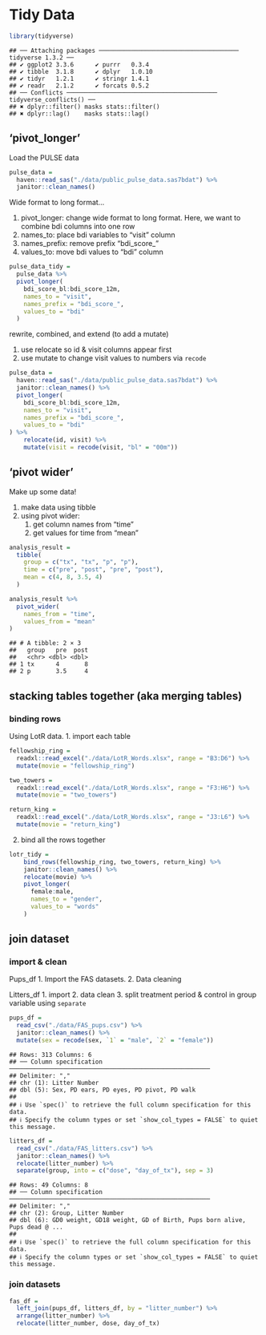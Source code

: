 Tidy Data
================

``` r
library(tidyverse)
```

    ## ── Attaching packages ─────────────────────────────────────── tidyverse 1.3.2 ──
    ## ✔ ggplot2 3.3.6      ✔ purrr   0.3.4 
    ## ✔ tibble  3.1.8      ✔ dplyr   1.0.10
    ## ✔ tidyr   1.2.1      ✔ stringr 1.4.1 
    ## ✔ readr   2.1.2      ✔ forcats 0.5.2 
    ## ── Conflicts ────────────────────────────────────────── tidyverse_conflicts() ──
    ## ✖ dplyr::filter() masks stats::filter()
    ## ✖ dplyr::lag()    masks stats::lag()

## ‘pivot_longer’

Load the PULSE data

``` r
pulse_data =
  haven::read_sas("./data/public_pulse_data.sas7bdat") %>% 
  janitor::clean_names()
```

Wide format to long format…

1.  pivot_longer: change wide format to long format. Here, we want to
    combine bdi columns into one row
2.  names_to: place bdi variables to “visit” column
3.  names_prefix: remove prefix “bdi_score\_”
4.  values_to: move bdi values to “bdi” column

``` r
pulse_data_tidy =
  pulse_data %>% 
  pivot_longer(
    bdi_score_bl:bdi_score_12m, 
    names_to = "visit",
    names_prefix = "bdi_score_",
    values_to = "bdi"
  )
```

rewrite, combined, and extend (to add a mutate)

1.  use relocate so id & visit columns appear first
2.  use mutate to change visit values to numbers via `recode`

``` r
pulse_data =
  haven::read_sas("./data/public_pulse_data.sas7bdat") %>% 
  janitor::clean_names() %>% 
  pivot_longer(
    bdi_score_bl:bdi_score_12m, 
    names_to = "visit",
    names_prefix = "bdi_score_",
    values_to = "bdi"
) %>% 
    relocate(id, visit) %>% 
    mutate(visit = recode(visit, "bl" = "00m"))
```

## ‘pivot wider’

Make up some data!

1.  make data using tibble
2.  using pivot wider:
    1.  get column names from “time”
    2.  get values for time from “mean”

``` r
analysis_result =
  tibble(
    group = c("tx", "tx", "p", "p"),
    time = c("pre", "post", "pre", "post"),
    mean = c(4, 8, 3.5, 4)
  )

analysis_result %>% 
  pivot_wider(
    names_from = "time",
    values_from = "mean"
)
```

    ## # A tibble: 2 × 3
    ##   group   pre  post
    ##   <chr> <dbl> <dbl>
    ## 1 tx      4       8
    ## 2 p       3.5     4

## stacking tables together (aka merging tables)

### binding rows

Using LotR data. 1. import each table

``` r
fellowship_ring =
  readxl::read_excel("./data/LotR_Words.xlsx", range = "B3:D6") %>%
  mutate(movie = "fellowship_ring")

two_towers =
  readxl::read_excel("./data/LotR_Words.xlsx", range = "F3:H6") %>%
  mutate(movie = "two_towers")

return_king =
  readxl::read_excel("./data/LotR_Words.xlsx", range = "J3:L6") %>%
  mutate(movie = "return_king")
```

2.  bind all the rows together

``` r
lotr_tidy = 
    bind_rows(fellowship_ring, two_towers, return_king) %>% 
    janitor::clean_names() %>% 
    relocate(movie) %>% 
    pivot_longer(
      female:male,
      names_to = "gender",
      values_to = "words"
    )
```

## join dataset

### import & clean

Pups_df 1. Import the FAS datasets. 2. Data cleaning

Litters_df 1. import 2. data clean 3. split treatment period & control
in group variable using `separate`

``` r
pups_df =
  read_csv("./data/FAS_pups.csv") %>% 
  janitor::clean_names() %>% 
  mutate(sex = recode(sex, `1` = "male", `2` = "female"))
```

    ## Rows: 313 Columns: 6
    ## ── Column specification ────────────────────────────────────────────────────────
    ## Delimiter: ","
    ## chr (1): Litter Number
    ## dbl (5): Sex, PD ears, PD eyes, PD pivot, PD walk
    ## 
    ## ℹ Use `spec()` to retrieve the full column specification for this data.
    ## ℹ Specify the column types or set `show_col_types = FALSE` to quiet this message.

``` r
litters_df = 
  read_csv("./data/FAS_litters.csv") %>% 
  janitor::clean_names() %>% 
  relocate(litter_number) %>% 
  separate(group, into = c("dose", "day_of_tx"), sep = 3)
```

    ## Rows: 49 Columns: 8
    ## ── Column specification ────────────────────────────────────────────────────────
    ## Delimiter: ","
    ## chr (2): Group, Litter Number
    ## dbl (6): GD0 weight, GD18 weight, GD of Birth, Pups born alive, Pups dead @ ...
    ## 
    ## ℹ Use `spec()` to retrieve the full column specification for this data.
    ## ℹ Specify the column types or set `show_col_types = FALSE` to quiet this message.

### join datasets

``` r
fas_df =
  left_join(pups_df, litters_df, by = "litter_number") %>% 
  arrange(litter_number) %>% 
  relocate(litter_number, dose, day_of_tx)
```
